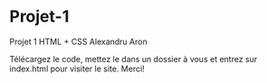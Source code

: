 # Projet-1
Projet 1 HTML + CSS Alexandru Aron

Télécargez le code, mettez le dans un dossier à vous et entrez sur index.html pour visiter le site. Merci!
